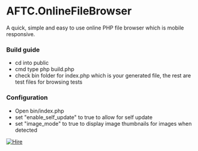 # AFTC.OnlineFileBrowser
A quick, simple and easy to use online PHP file browser which is mobile responsive.


### Build guide

 - cd into public
 - cmd type php build.php
 - check bin folder for index.php which is your generated file, the rest are test files for browsing tests

### Configuration
 - Open bin/index.php
 - set "enable_self_update" to true to allow for self update
 - set "image_mode" to true to display image thumbnails for images when detected




<a href="http://pph.me/Darcey" target="_blank" title="I am available for hire, click here!">![Hire](http://www.allforthecode.com/images/pph_widget.jpg)</a>